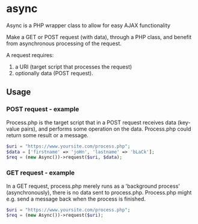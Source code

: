 # async
Async is a PHP wrapper class to allow for easy AJAX functionality

Make a GET or POST request (with data), through a PHP class, and benefit from asynchronous processing of the request.

A request requires:
  1. a URI (target script that processes the request)
  2. optionally data (POST request).
 
## Usage

### POST request - example
Process.php is the target script that in a POST request receives data (key-value pairs), and performs some operation on the data. Process.php could return some result or a message.
```php
$uri = "https://www.yoursite.com/process.php";
$data = ['firstname' => 'joHn', 'lastname' => 'bLaCk'];
$req = (new Async())->request($uri, $data);
```


### GET request - example
In a GET request, process.php merely runs as a 'background process' (asynchronously), there is no data sent to process.php.
Process.php might e.g. send a message back when the process is finished.
```php
$uri = "https://www.yoursite.com/process.php";
$req = (new Async())->request($uri);
```
